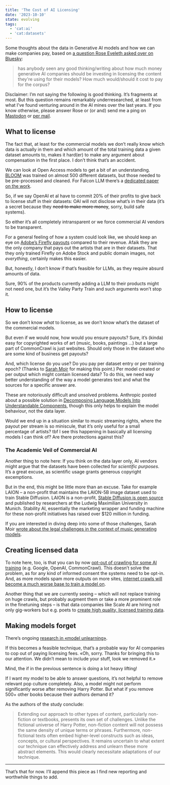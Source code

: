 ```yaml
---
title: 'The Cost of AI Licensing'
date: '2023-10-10'
state: evolving
tags:
  - 'cat:ai'
  - 'cat:datasets'
---
```


Some thoughts about the data in Generative AI models and how we can make companies pay, based on [a question Rose Eveleth asked over on Bluesky](https://bsky.app/profile/roseveleth.com/post/3kbdw7xxtkm27):

> has anybody seen any good thinking/writing about how much money generative AI companies should be investing in licensing the content they're using for their models? How much would/should it cost to pay for the corpus?

Disclaimer: I’m not saying the following is good thinking. It’s fragments at most. But this question remains remarkably underresearched, at least from what I’ve found venturing around in the AI mines over the last years. If you know otherwise, please answer Rose or (or and) send me a ping on [Mastodon](https://chaos.social/@o) or [per mail](https://www.ovl.design/imprint/).

## What to license

The fact that, at least for the commercial models we don’t really know which data is actually in them and which amount of the total training data a given dataset amounts to, makes it hard(er) to make any argument about compensation in the first place. I don’t think that’s an accident.

 We can look at Open Access models to get a bit of an understanding. [BLOOM](https://arxiv.org/abs/2211.05100) was trained on almost 500 different datasets, but those needed to be pre-processed and cleaned. For Falcon LLM there’s a [dedicated paper on the work](https://arxiv.org/abs/2306.01116).

 So, if we say OpenAI et al have to commit 20% of their profits to give back to license stuff in their datasets: OAI will not disclose what’s in their data (it’s a secret because they ~~need to make more money~~, sorry, build safe systems).

So either it’s all completely intransparent or we force commercial AI vendors to be transparent.

For a general feeling of how a system could look like, we should keep an eye on [Adobe’s Firefly payouts](https://techcrunch.com/2023/09/13/adobe-starts-paying-bonuses-to-stock-contributors-whose-content-is-being-used-to-train-firefly/) compared to their revenue. Afaik they are the only company that pays out the artists that are in their datasets. That they only trained Firefly on Adobe Stock and public domain images, not _everything_, certainly makes this easier.

But, honestly, I don’t know if that’s feasible for LLMs, as they require absurd amounts of data.

Sure, 90% of the products currently adding a LLM to their products might not need one, but it’s the Valley Party Train and such arguments won’t stop it.

## How to license

So we don’t know _what_ to license, as we don’t know what’s the dataset of the commercial models.

But even if we would now, how would you ensure payouts? Sure, it’s (kinda) easy for copyrighted works of art (music, books, paintings …) but a large part of CommonCrawl is just websites. Should only those in the dataset who are some kind of business get payouts?

And, which license do you use? Do you pay per dataset entry or per training epoch? (Thanks to [Sarah Moir](https://thisisimportant.net/) for making this point.) Per model created or per output which might contain licensed data? To do this, we need way better understanding of the way a model generates text and what the sources for a specific answer are.

These are notoriously difficult and unsolved problems. Anthropic posted about a possible solution in [Decomposing Language Models Into Understandable Components](https://www.anthropic.com/index/decomposing-language-models-into-understandable-components), though this only helps to explain the model behaviour, not the data layer.

Would we end up in a situation similar to music streaming rights, where the payout per stream is so miniscule, that it’s only useful for a small percentage of artists? tbf I see this happening in basically all licensing models I can think of? Are there protections against this?

### The Academic Veil of Commercial AI

Another thing to note here: If you think on the data layer only, AI vendors might argue that the datasets have been collected for _scientific purposes_. It’s a great excuse, as scientific usage grants generous copyright excemptions.

But in the end, this might be little more than an excuse. Take for example LAION – a non-profit that maintains the LAION-5B image dataset used to train Stable Diffusion. LAION is a non-profit, [Stable Diffusion is open source](https://github.com/CompVis/stable-diffusion) and published by researchers at the Ludwig Maximilian University in Munich. Stability AI, essentially the marketing wrapper and funding machine for these non-profit initiatives has raised over $120 million in funding.

If you are interested in diving deep into some of those challenges, Sarah Moir [wrote about the legal challenges in the context of music generating models](https://thisisimportant.net/posts/prompt-based-music-generation/#legal-challenges).

## Creating licensed data

To note here, too, is that you can by now [opt-out of crawling for some AI training](https://neil-clarke.com/block-the-bots-that-feed-ai-models-by-scraping-your-website/) (e.g. Google, OpenAI, CommonCrawl). This doesn’t solve the problem, as for any kind of informed consent the systems need to be opt-in. And, as more models spam more outputs on more sites, [internet crawls will become a much worse base to train a model on](https://arxiv.org/abs/2305.17493v2).

Another thing that we are currently seeing – which will not replace training on huge crawls, but probably augment them or take a more prominent role in the finetuning steps – is that data companies like Scale AI are hiring not only gig-workers but e.g. poets to [create high quality, licensed training data](https://restofworld.org/2023/ai-developers-fiction-poetry-scale-ai-appen/).

## Making models forget

There’s ongoing [research in «model unlearning»](https://browse.arxiv.org/abs/2310.02238).

If this becomes a feasible technique, that’s a probable way for AI companies to cop out of paying licensing fees. «Oh, sorry. Thanks for bringing this to our attention. We didn’t mean to include your stuff, look we removed it.»

Mind, the if in the previous sentence is doing a lot heavy lifting!

If I want my model to be able to answer questions, it’s not helpful to remove relevant pop culture completely. Also, a model might not perform significantly worse after removing Harry Potter. But what if you remove 500+ other books because their authors demand it?

As the authors of the study conclude:

> Extending our approach to other types of content, particularly non-fiction or textbooks, presents its own set of challenges. Unlike the fictional universe of Harry Potter, non-fiction content will not possess the same density of unique terms or phrases. Furthermore, non-fictional texts often embed higher-level constructs such as ideas, concepts, or cultural perspectives. It remains uncertain to what extent our technique can effectively address and unlearn these more abstract elements. This would clearly necessitate adaptations of our technique.

---

That’s that for now. I’ll append this piece as I find new reporting and worthwhile things to add.
